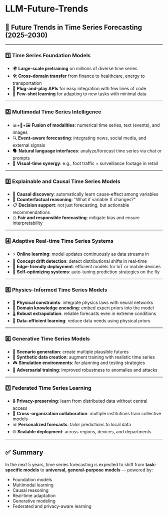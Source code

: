 # LLM-Future-Trends

## 🚀 Future Trends in Time Series Forecasting (2025–2030)

---

### 1️⃣ **Time Series Foundation Models**

- 🌍 **Large-scale pretraining** on millions of diverse time series
- 🛠️ **Cross-domain transfer** from finance to healthcare, energy to transportation
- 🔌 **Plug-and-play APIs** for easy integration with few lines of code
- 🧩 **Few-shot learning** for adapting to new tasks with minimal data

---

### 2️⃣ **Multimodal Time Series Intelligence**

- 📊+📝+🖼️ **Fusion of modalities**: numerical time series, text (events), and images
- 🔍 **Event-aware forecasting**: integrating news, social media, and external signals
- 🗣️ **Natural language interfaces**: analyze/forecast time series via chat or prompts
- 📱 **Visual-time synergy**: e.g., foot traffic + surveillance footage in retail

---

### 3️⃣ **Explainable and Causal Time Series Models**

- 🔀 **Causal discovery**: automatically learn cause-effect among variables
- 🎯 **Counterfactual reasoning**: "What if variable X changes?"
- 📋 **Decision support**: not just forecasting, but actionable recommendations
- ⚖️ **Fair and responsible forecasting**: mitigate bias and ensure interpretability

---

### 4️⃣ **Adaptive Real-time Time Series Systems**

- ⚡ **Online learning**: model updates continuously as data streams in
- 🚨 **Concept drift detection**: detect distributional shifts in real-time
- 📱 **Edge-friendly deployment**: efficient models for IoT or mobile devices
- 🔄 **Self-optimizing systems**: auto-tuning prediction strategies on the fly

---

### 5️⃣ **Physics-Informed Time Series Models**

- 🔬 **Physical constraints**: integrate physics laws with neural networks
- 🧪 **Domain knowledge encoding**: embed expert priors into the model
- 🌡️ **Robust extrapolation**: reliable forecasts even in extreme conditions
- 🔋 **Data-efficient learning**: reduce data needs using physical priors

---

### 6️⃣ **Generative Time Series Models**

- 🎨 **Scenario generation**: create multiple plausible futures
- 🧬 **Synthetic data creation**: augment training with realistic time series
- 🎮 **Simulation environments**: for planning and testing strategies
- 🔄 **Adversarial training**: improved robustness to anomalies and attacks

---

### 7️⃣ **Federated Time Series Learning**

- 🔒 **Privacy-preserving**: learn from distributed data without central access
- 🏢 **Cross-organization collaboration**: multiple institutions train collective models
- 📊 **Personalized forecasts**: tailor predictions to local data
- 🌐 **Scalable deployment**: across regions, devices, and departments

---

## ✅ Summary

In the next 5 years, time series forecasting is expected to shift from **task-specific models** to **universal, general-purpose models** — powered by:

- Foundation models
- Multimodal learning
- Causal reasoning
- Real-time adaptation
- Generative modeling
- Federated and privacy-aware learning

